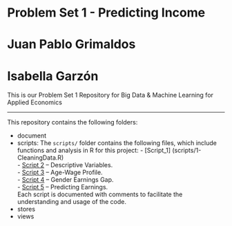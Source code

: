 # Problem Set 1 - Predicting Income 
# Juan Pablo Grimaldos 
# Isabella Garzón 

This is our Problem Set 1 Repository for Big Data & Machine Learning for Applied Economics

---

This repository contains the following folders: 

- document
- scripts:
  The `scripts/` folder contains the following files, which include functions and analysis in R for this project:
         - [Script_1] (scripts/1-CleaningData.R)   
         - [Script 2](scripts/script2.R) – Descriptive Variables.  
         - [Script 3](scripts/script3.R) – Age-Wage Profile.  
         - [Script 4](scripts/script4.R) – Gender Earnings Gap.  
         - [Script 5](scripts/script5.R) – Predicting Earnings.  
  Each script is documented with comments to facilitate the understanding and usage of the code.
- stores
- views 



